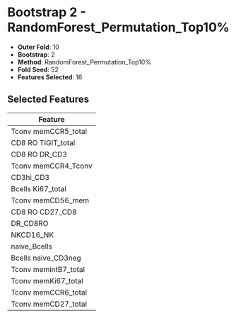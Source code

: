 # Bootstrap 2 - RandomForest_Permutation_Top10%

- **Outer Fold**: 10
- **Bootstrap**: 2
- **Method**: RandomForest_Permutation_Top10%
- **Fold Seed**: 52
- **Features Selected**: 16

## Selected Features

| Feature |
|---------|
| Tconv memCCR5_total |
| CD8 RO TIGIT_total |
| CD8 RO DR_CD3 |
| Tconv memCCR4_Tconv |
| CD3hi_CD3 |
| Bcells Ki67_total |
| Tconv memCD56_mem |
| CD8 RO CD27_CD8 |
| DR_CD8RO |
| NKCD16_NK |
| naive_Bcells |
| Bcells naive_CD3neg |
| Tconv memintB7_total |
| Tconv memKi67_total |
| Tconv memCCR6_total |
| Tconv memCD27_total |

